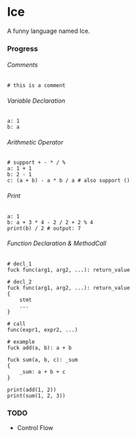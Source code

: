 # Ice
A funny language named Ice.

### Progress

###### Comments
```ice
# this is a comment
```

###### Variable Declaration
```ice
a: 1
b: a
```

###### Arithmetic Operator
```ice
# support + - * / %
a: 1 + 1
b: 2 - 1
c: (a + b) - a * b / a # also support ()
```

###### Print
```ice
a: 1
b: a + 3 * 4 - 2 / 2 + 2 % 4
print(b) / 2 # output: 7
```

###### Function Declaration & MethodCall
```ice
# decl_1
fuck func(arg1, arg2, ...): return_value

# decl_2
fuck func(arg1, arg2, ...): return_value
{
    stmt
    ...
}

# call
func(expr1, expr2, ...)

# example
fuck add(a, b): a + b

fuck sum(a, b, c): _sum
{
    _sum: a + b + c
}

print(add(1, 2))
print(sum(1, 2, 3))
```

### TODO
* Control Flow